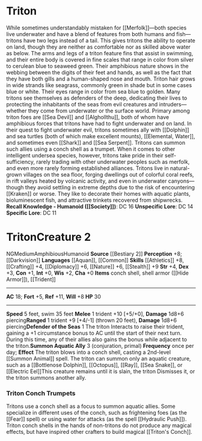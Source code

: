 ﻿---
ac: '18'
alignment: NG
all_resistance: null
burrow_speed: null
charisma: '+0'
climb_speed: null
constitution: '+1'
creature_ability:
- Defender of the Seas
- Summon Aquatic Ally
creature_family: null
description: "While sometimes understandably mistaken for [[DATABASE/monsterfamily/Merfolk|merfolk]]\
  \ \u2014both species live underwater and have a blend of features from both humans\
  \ and fish\u2014tritons have two legs instead of a tail. This gives tritons the\
  \ ability to operate on land, though they are neither as comfortable nor as skilled\
  \ above water as below.<br/><br/> The arms and legs of a triton feature fins that\
  \ assist in swimming, and their entire body is covered in fine scales that range\
  \ in color from silver to cerulean blue to seaweed green. Their amphibious nature\
  \ shows in the webbing between the digits of their feet and hands, as well as the\
  \ fact that they have both gills and a human-shaped nose and mouth. Triton hair\
  \ grows in wide strands like seagrass, commonly green in shade but in some cases\
  \ blue or white. Their eyes range in color from sea blue to golden.<br/><br/> Many\
  \ tritons see themselves as defenders of the deep, dedicating their lives to protecting\
  \ the inhabitants of the seas from evil creatures and intruders\u2014whether they\
  \ come from underwater or the surface world. Primary among triton foes are [[DATABASE/monsterfamily/Sea\
  \ Devil|sea devils]] and [[DATABASE/monsterfamily/Alghollthu|alghollthu]] , both\
  \ of whom have amphibious forces that tritons have had to fight underwater and on\
  \ land.<br/><br/> In their quest to fight underwater evil, tritons sometimes ally\
  \ with [[DATABASE/monsterfamily/Dolphin|dolphins]] and sea turtles (both of which\
  \ make excellent mounts), [[DATABASE/monsterfamily/Elemental, Water|water elemental]]\
  \ , and sometimes even [[DATABASE/monsterfamily/Shark|sharks]] and [[DATABASE/monster/Sea\
  \ Serpent|sea serpents]] . Tritons can summon such allies using a conch shell as\
  \ a trumpet. When it comes to other intelligent undersea species, however, tritons\
  \ take pride in their self-sufficiency, rarely trading with other underwater peoples\
  \ such as merfolk, and even more rarely forming established alliances.<br/><br/>\
  \ Tritons live in natural-grown villages on the sea floor, forging dwellings out\
  \ of colorful coral reefs, in rift valleys heated by volcanic activity, and even\
  \ in underwater canyons\u2014 though they avoid settling in extreme depths due to\
  \ the risk of encountering [[DATABASE/monster/Kraken|krakens]] or worse. They like\
  \ to decorate their homes with aquatic plants, bioluminescent fish, and attractive\
  \ trinkets recovered from shipwrecks.<br/><br/><b><u>Recall Knowledge - Humanoid</u>\
  \ ( [[DATABASE/skill/Society|Society]] )</b>: DC 16<br/><b><u>Unspecific Lore</u></b>:\
  \ DC 14<br/><b><u>Specific Lore</u></b>: DC 11"
dexterity: '+3'
element: null
fly_speed: null
fortitude: '+5'
hardness: null
hp: '30'
id: '830'
immunity: null
intelligence: '+0'
land_speed: '5'
language:
- '[[DATABASE/language/Aquan|Aquan]]'
- '[[DATABASE/language/Common|Common]]'
level: '2'
max_speed: '35'
name: Triton
perception: '+8'
rarity: Common
reflex: '+11'
resistance: null
rus_type_level: null
school: null
sense:
- '[[DATABASE/monsterability/Darkvision|darkvision]]'
size: Medium
skill:
- '[[DATABASE/skill/Athletics|Athletics]] +8'
- '[[DATABASE/skill/Crafting|Crafting]] +4'
- '[[DATABASE/skill/Diplomacy|Diplomacy]] +6'
- '[[DATABASE/skill/Nature|Nature]] +6'
- '[[DATABASE/skill/Stealth|Stealth]] +9'
source: '[[DATABASE/source/Bestiary 2|Bestiary 2]]'
speed:
- 5 feet
- swim 35 feet
spell: null
strength: '+4'
strength_req: '4'
strongest_save:
- Reflex
swim_speed: '35'
trait:
- '[[DATABASE/trait/Amphibious|Amphibious]]'
- '[[DATABASE/trait/Humanoid|Humanoid]]'
type: Creature
vision: Darkvision
weakest_save:
- Fortitude
weakness: null
will: '+8'
wisdom: '+2'

---
# Triton

While sometimes understandably mistaken for [[Merfolk]]—both species live underwater and have a blend of features from both humans and fish—tritons have two legs instead of a tail. This gives tritons the ability to operate on land, though they are neither as comfortable nor as skilled above water as below.
 The arms and legs of a triton feature fins that assist in swimming, and their entire body is covered in fine scales that range in color from silver to cerulean blue to seaweed green. Their amphibious nature shows in the webbing between the digits of their feet and hands, as well as the fact that they have both gills and a human-shaped nose and mouth. Triton hair grows in wide strands like seagrass, commonly green in shade but in some cases blue or white. Their eyes range in color from sea blue to golden.
 Many tritons see themselves as defenders of the deep, dedicating their lives to protecting the inhabitants of the seas from evil creatures and intruders—whether they come from underwater or the surface world. Primary among triton foes are [[Sea Devil]] and [[Alghollthu]], both of whom have amphibious forces that tritons have had to fight underwater and on land.
 In their quest to fight underwater evil, tritons sometimes ally with [[Dolphin]] and sea turtles (both of which make excellent mounts), [[Elemental, Water]], and sometimes even [[Shark]] and [[Sea Serpent]]. Tritons can summon such allies using a conch shell as a trumpet. When it comes to other intelligent undersea species, however, tritons take pride in their self-sufficiency, rarely trading with other underwater peoples such as merfolk, and even more rarely forming established alliances.
 Tritons live in natural-grown villages on the sea floor, forging dwellings out of colorful coral reefs, in rift valleys heated by volcanic activity, and even in underwater canyons— though they avoid settling in extreme depths due to the risk of encountering [[Kraken]] or worse. They like to decorate their homes with aquatic plants, bioluminescent fish, and attractive trinkets recovered from shipwrecks.
**Recall Knowledge - Humanoid ([[Society]])**: DC 16
**Unspecific Lore**: DC 14
**Specific Lore**: DC 11

# Triton<span class="item-type">Creature 2</span>

<span class="trait-alignment item-trait">NG</span><span class="trait-size item-trait">Medium</span><span class="item-trait">Amphibious</span><span class="item-trait">Humanoid</span>
**Source** [[Bestiary 2]] 
**Perception** +8; [[Darkvision]]
**Languages** [[Aquan]], [[Common]]
**Skills** [[Athletics]] +8, [[Crafting]] +4, [[Diplomacy]] +6, [[Nature]] +6, [[Stealth]] +9
**Str** +4, **Dex** +3, **Con** +1, **Int** +0, **Wis** +2, **Cha** +0
**Items** conch shell, shell armor ([[Hide Armor]]), [[Trident]]

---
**AC** 18; **Fort** +5, **Ref** +11, **Will** +8
**HP** 30

---
**Speed** 5 feet, swim 35 feet
<span class="in-box-ability">**Melee** <span class="action-icon">1</span> trident +10 [+5/+0], **Damage** 1d8+6 piercing</span><span class="in-box-ability">**Ranged** <span class="action-icon">1</span> trident +9 [+4/-1] (thrown 20 feet), **Damage** 1d8+6 piercing</span><span class="in-box-ability">**Defender of the Seas** <span class="action-icon">1</span> The triton Interacts to raise their trident, gaining a +1 circumstance bonus to AC until the start of their next turn. During this time, any of their allies also gains the bonus while adjacent to the triton.</span><span class="in-box-ability">**Summon Aquatic Ally** <span class="action-icon">3</span> (conjuration, primal) **Frequency** once per day; **Effect** The triton blows into a conch shell, casting a 2nd-level [[Summon Animal]] spell. The triton can summon only an aquatic creature, such as a [[Bottlenose Dolphin]], [[Octopus]], [[Ray]], [[Sea Snake]], or [[Electric Eel]]This creature remains until it is slain, the triton Dismisses it, or the triton summons another ally.</span>

###  Triton Conch Trumpets

Tritons use a conch shell as a focus to summon aquatic allies. Some specialize in different uses of the conch, such as frightening foes (as the [[Fear]] spell) or using water for attacks (as the spell [[Hydraulic Push]]). Triton conch shells in the hands of non-tritons do not produce any magical effects, but have inspired other crafters to build magical [[Triton's Conch]].